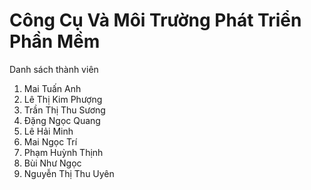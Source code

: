 # Công Cụ Và Môi Trường Phát Triển Phần Mềm
Danh sách thành viên 
1. Mai Tuấn Anh
2. Lê Thị Kim Phượng
3. Trần Thị Thu Sương
4. Đặng Ngọc Quang
5. Lê Hải Minh
6. Mai Ngọc Trí
7. Phạm Huỳnh Thịnh
8. Bùi Như Ngọc
10. Nguyễn Thị Thu Uyên
